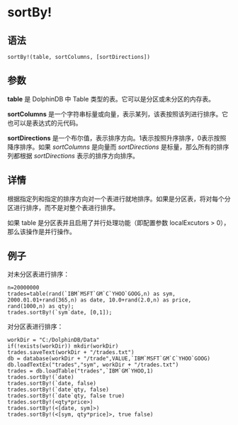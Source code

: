 # sortBy!

## 语法

`sortBy!(table, sortColumns, [sortDirections])`

## 参数

**table** 是 DolphinDB 中 Table 类型的表。它可以是分区或未分区的内存表。

**sortColumns** 是一个字符串标量或向量，表示某列，该表按照该列进行排序。它也可以是表达式的元代码。

**sortDirections** 是一个布尔值，表示排序方向。1表示按照升序排序，0表示按照降序排序。如果 *sortColumns* 是向量而
*sortDirections* 是标量，那么所有的排序列都根据 *sortDirections* 表示的排序方向排序。

## 详情

根据指定列和指定的排序方向对一个表进行就地排序。如果是分区表，将对每个分区进行排序，而不是对整个表进行排序。

如果 table 是分区表并且启用了并行处理功能（即配置参数 localExcutors >
0），那么该操作是并行操作。

## 例子

对未分区表进行排序：

```
n=20000000
trades=table(rand(`IBM`MSFT`GM`C`YHOO`GOOG,n) as sym, 2000.01.01+rand(365,n) as date, 10.0+rand(2.0,n) as price, rand(1000,n) as qty);
trades.sortBy!(`sym`date, [0,1]);
```

对分区表进行排序：

```
workDir = "C:/DolphinDB/Data"
if(!exists(workDir)) mkdir(workDir)
trades.saveText(workDir + "/trades.txt")
db = database(workDir + "/trade",VALUE,`IBM`MSFT`GM`C`YHOO`GOOG)
db.loadTextEx("trades","sym", workDir + "/trades.txt")
trades = db.loadTable("trades",`IBM`GM`YHOO,1)
trades.sortBy!(`date)
trades.sortBy!(`date, false)
trades.sortBy!(`date`qty, false)
trades.sortBy!(`date`qty, false true)
trades.sortBy!(<qty*price>)
trades.sortBy!(<[date, sym]>)
trades.sortBy!(<[sym, qty*price]>, true false)
```


